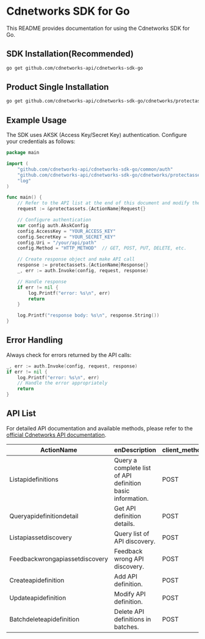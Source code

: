 # Cdnetworks SDK for Go

This README provides documentation for using the Cdnetworks SDK for Go.

## SDK Installation(Recommended)

```bash
go get github.com/cdnetworks-api/cdnetworks-sdk-go
```

## Product Single Installation

```bash
go get github.com/cdnetworks-api/cdnetworks-sdk-go/cdnetworks/protectassets
```

## Example Usage

The SDK uses AKSK (Access Key/Secret Key) authentication. Configure your credentials as follows:

```go
package main

import (
    "github.com/cdnetworks-api/cdnetworks-sdk-go/common/auth"
    "github.com/cdnetworks-api/cdnetworks-sdk-go/cdnetworks/protectassets"
    "log"
)

func main() {
	// Refer to the API list at the end of this document and modify the corresponding {ActionName}, Method, and Uri
    request := &protectassets.{ActionName}Request{}

    // Configure authentication
    var config auth.AkskConfig
    config.AccessKey = "YOUR_ACCESS_KEY"
    config.SecretKey = "YOUR_SECRET_KEY"
    config.Uri = "/your/api/path"
    config.Method = "HTTP_METHOD"  // GET, POST, PUT, DELETE, etc.

    // Create response object and make API call
    response := protectassets.{ActionName}Response{}
    _, err := auth.Invoke(config, request, response)

    // Handle response
    if err != nil {
        log.Printf("error: %s\n", err)
        return
    }

    log.Printf("response body: %s\n", response.String())
}
```

## Error Handling

Always check for errors returned by the API calls:

```go
_, err := auth.Invoke(config, request, response)
if err != nil {
    log.Printf("error: %s\n", err)
    // Handle the error appropriately
    return
}
```

## API List
For detailed API documentation and available methods, please refer to the [official Cdnetworks API documentation](https://docs.cdnetworks.com/en/cdn/apidocs).

| ActionName | enDescription | client_methods | uri |
| --- | --- | --- | --- |
| Listapidefinitions | Query a complete list of API definition basic information. | POST | /api/v1/sam/api-define/basic/query |
| Queryapidefinitiondetail | Get API definition details. | POST | /api/v1/sam/api-define/detail |
| Listapiassetdiscovery | Query list of API discovery. | POST | /api/v1/sam/api-discovery/get-list |
| Feedbackwrongapiassetdiscovery | Feedback wrong API discovery. | POST | /api/v1/sam/api-discovery/false-marking |
| Createapidefinition | Add API definition. | POST | /api/v1/sam/api-define/add |
| Updateapidefinition | Modify API definition. | POST | /api/v1/sam/api-define/update |
| Batchdeleteapidefinition | Delete API definitions in batches. | POST | /api/v1/sam/api-define/delete |